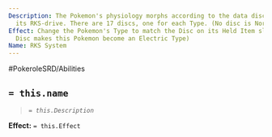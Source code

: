```yaml
---
Description: The Pokemon's physiology morphs according to the data disc inserted in
  its RKS-drive. There are 17 discs, one for each Type. (No disc is Normal Type).
Effect: Change the Pokemon's Type to match the Disc on its Held Item slot. (i.e. Electric
  Disc makes this Pokemon become an Electric Type)
Name: RKS System
---
```


#PokeroleSRD/Abilities

## `= this.name`

> *`= this.Description`*

**Effect:** `= this.Effect`